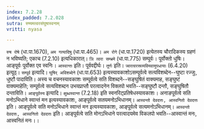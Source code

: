 ```yaml
---
index: 7.2.28
index_padded: 7.2.028
sutra: रुष्यमत्वरसंघुषास्वनाम्
vritti: nyasa

---
```

`रुष रोषे` (धा.पा.1670), `अम गत्यादिषु` (धा.पा.465)। `अम रोगे` (धा.पा.1720) इत्येतस्य चौरादिकस्य ग्रहणं न भविष्यति; एकाच (7.2.10) इत्यधिकारात्। `ञि त्वरा सम्भ्रमे` (धा.पा.775) सम्पूर्वः। पूर्वोक्तो धुषिः। आङ्पूर्वः पूर्वोक्त एव स्वनिः। `आस्वान्तः` इति। पूर्ववद्दीर्घः। `तूर्णः` इति। `ज्वरत्वरस्रव्यविमवामुपधायाः` (6.4.20) इत्यूठ्। `सम्पूर्व` इत्यादि। `घुषिर् अविशब्देने` (धा.पा.653) इत्यस्यावकाशोऽसम्पूर्वत्वे सत्यविशब्देन--घुष्टा रज्जुः, धुष्टौ पादाविति। अस्य च वचनस्यावकाशः सम्पूर्वत्वे सति विशब्दने--सङ्घुषितं वाक्यमाह, सङ्घुष्टं वाक्यमाहेति; सम्पूर्वत्वे सत्यविशब्दन उभयप्राप्तौ परत्वादनेन विक्लपो भवति--सङ्घुष्टौ दन्तौ, सङ्घुषितौ दन्ताविति। `आङ्पूर्वस्य` इत्यादि। `क्षुब्धस्वान्त` (7.2.18) इति स्वनरिट्प्रतिषेधस्यावकाशः। अनाङपूर्वत्वे सति मनोऽभिधाने स्वान्तं मन इत्यस्यावकाशः, आङ्पूर्वत्वे सतयमनोऽभिधानम्। `आस्वन्तो देवदत्तः, आस्वनितो देवदत्तः` इति। आङ्पूर्वत्वे सति मनोऽभिधाने स्वान्तं मन इत्यस्यावकाशः, आङ्पूर्वत्वे सत्यमनोऽभिधानम्। `आस्वन्तो देवदत्तः, आस्वनितो देवदत्तः` इति। आङ्पूर्वत्वे सति मोनऽभिधाने परत्वादयमेव विकलपो भवति--आस्वान्तं मनः, आस्वनितं मनः।।